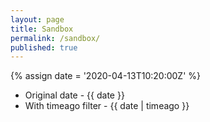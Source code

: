 ```yaml
---
layout: page
title: Sandbox
permalink: /sandbox/
published: true
---
```



{% assign date = '2020-04-13T10:20:00Z' %}

- Original date - {{ date }}
- With timeago filter - {{ date | timeago }}
